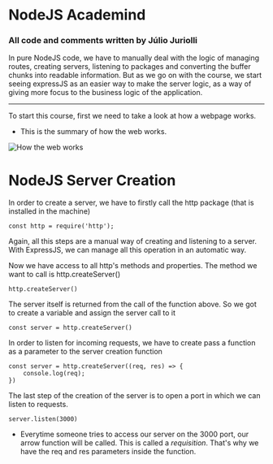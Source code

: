# NodeJS Academind

### All code and comments written by Júlio Juriolli

In pure NodeJS code, we have to manually deal with the logic of managing routes, creating servers, listening to packages and converting the buffer chunks into readable information. But as we go on with the course, we start seeing expressJS as an easier way to make the server logic, as a way of giving more focus to the business logic of the application.

---

To start this course, first we need to take a look at how a webpage works. 
- This is the summary of how the web works.

![How the web works](assets/webflow.png)

# NodeJS Server Creation
In order to create a server, we have to firstly call the http package (that is installed in the machine)

    const http = require('http');

Again, all this steps are a manual way of creating and listening to a server. With ExpressJS, we can manage all this operation in an automatic way.

Now we have access to all http's methods and properties. The method we want to call is http.createServer()

    http.createServer()

The server itself is returned from the call of the function above. So we got to create a variable and assign the server call to it

    const server = http.createServer()

In order to listen for incoming requests, we have to create pass a function as a parameter to the server creation function

    const server = http.createServer((req, res) => {
        console.log(req);
    })

The last step of the creation of the server is to open a port in which we can listen to requests.

    server.listen(3000)

- Everytime someone tries to access our server on the 3000 port, our arrow function will be called. This is called a *requisition*. That's why we have the req and res parameters inside the function.

    